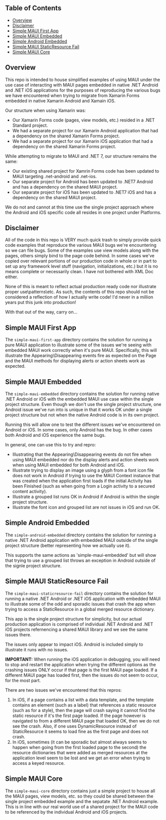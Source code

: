 ## Table of Contents

* [Overview](#overview)
* [Disclaimer](#disclaimer)
* [Simple MAUI First App](#simple-maui-first-app)
* [Simple MAUI Embedded](#simple-maui-embedded)
* [Simple Android Embedded](#simple-android-embedded)
* [Simple MAUI StaticResource Fail](#simple-maui-staticresource-fail)
* [Simple MAUI Core](#simple-maui-core)

## Overview

This repo is intended to house simplified examples of using MAUI under the use case of interacting with MAUI pages embedded in native .NET Android and .NET iOS applications for the purposes of reproducing the various bugs we have encountered when trying to 
migrate from Xamarin Forms embedded in native Xamarin Android and Xamain iOS.

Our structure when using Xamarin was:
* Our Xamarin Forms code (pages, view models, etc.) resided in a .NET Standard project.
* We had a separate project for our Xamarin Android application that had a dependency on the shared Xamarin Forms project.
* We had a separate project for our Xamarin iOS application that had a dependency on the shared Xamarin Forms project.

While attempting to migrate to MAUI and .NET 7, our structure remains the same:
* Our existing shared project for Xamrin Forms code has been updated to MAUI targeting .net-android and .net-ios.
* Our separate project for Android has been updated to .NET7 Android and has a dependency on the shared MAUI project.
* Our separate project for iOS has been updated to .NET7 iOS and has a dependency on the shared MAUI project.

We do not and cannot at this time use the single project approach where the Android and iOS specific code all resides in one project under Platforms.

## Disclaimer ##

All of the code in this repo is VERY much quick trash to simply provide quick code examples that reproduce the various MAUI bugs we're encountering so we can file bugs.
Some of the examples use view models along with the pages, others simply bind to the page code behind. In some cases we've copied over relevant portions of our production code in whole or in part
to set up any framework level stuff (navigation, initializations, etc.) but it is no means complete or necessarily clean. I have not bothered with XML Doc either.

None of this is meant to reflect actual production ready code nor illustrate proper use\patterns\etc. As such, the contents of this repo should not be considered a reflection of how I actually write code! I'd never in a million years put this junk into production!

With that out of the way, carry on...

## Simple MAUI First App

The `simple-maui-first-app` directory contains the solution for running a pure MAUI application to illustrate some of the issues we're seeing with embedded MAUI work correctly when it's pure MAUI.
Specifically, this will illustrate the Appearing\Disappearing events fire as expected on the Page and the MAUI methods for displaying alerts or action sheets work as expected.

## Simple MAUI Embedded

The `simple-maui-embedded` directory contains the solution for running native .NET Android or iOS with the embedded MAUI use case within the single project structure. 
Even though we don't use the single project structure, one Android issue we've run into is unique in that it works OK under a single project structure but not when the native Android code is in its own project.

Running this will allow one to test the different issues we've encountered on Android or iOS. In some cases, only Android has the bug. In other cases both Android and iOS experience the same bugs.

In general, one can use this to try and repro:
* Illustrating that the Appearing\Disappearing events do not fire when using MAUI embedded nor do the display alerts and action sheets work when using MAUI embedded for both Android and iOS.
* Illustrate trying to display an image using a glyph from a font icon file does not work in Android if trying to use the MAUI Context instance that was created when the application first loads if the initial Activity has been Finished (such as when going from a Login activity to a secured content activity).
* Illustrate a grouped list runs OK in Android if Android is within the single project structure.
* Illustrate the font icon and grouped list are not issues in iOS and run OK.

## Simple Android Embedded

The `simple-android-embedded` directory contains the solution for running a native .NET Android application with embedded MAUI outside of the single project structure (better representing how we actually use it).

This supports the same actions as 'simple-maui-embedded' but will show that trying to use a grouped list throws an exception in Android outside of the signle project structure.

## Simple MAUI StaticResource Fail

The `simple-maui-staticresource-fail` directory contains the solution for running a native .NET Android or .NET iOS application with embedded MAUI to illustrate some of the odd and sporadic issues that crash the app when
trying to access a StaticResource in a global merged resource dictionary.

This app is the single project structure for simplicity, but our actual production application is comprised of individual .NET Android and .NET iOS projects refernencing a shared MAUI library and we see the same issues there. 

The issues only appear to impact iOS. Android is included simply to illustrate it runs with no issues.

**IMPORTANT:** When running the iOS application in debugging, you will need to stop and restart the application when trying the different options as the crashing issues ONLY occur if that page is the first MAUI page loaded. If a different MAUI page has loaded first, then the issues do not seem to occur, for the most part.

There are two issues we've encountered that this repros:
1. In iOS, if a page contains a list with a data template, and the template contains an element (such as a label) that references a static resource (such as for a style), then the page will crash saying it cannot find the static resource if it's the first page loaded. If the page however is navigated to from a different MAUI page that loaded OK, then we do not see the crash. Also, if one uses DynamicResource instead of StaticResource it seems to load fine as the first page and does not crash.
2. In iOS, sometimes (it can be sporadic but almost always seems to happen when going from the first loaded page to the second) the resource dictionaries that were added as merged resources at the application level seem to be lost and we get an error when trying to access a keyed resource.

## Simple MAUI Core

The `simple-maui-core` directory contains just a simple project to house all the MAUI pages, view models, etc. so they could be shared between the single project embedded example and the sepatate .NET Android example.
This is in line with our real world use of a shared project for the MAUI code to be referenced by the individual Android and iOS projects.



